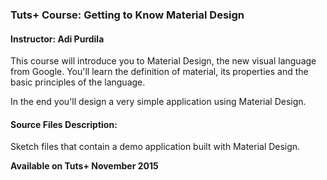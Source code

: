 ### Tuts+ Course: Getting to Know Material Design
#### Instructor: Adi Purdila

This course will introduce you to Material Design, the new visual language from Google. You'll learn the definition of material, its properties and the basic principles of the language.

In the end you'll design a very simple application using Material Design.

#### Source Files Description:

Sketch files that contain a demo application built with Material Design.

**Available on Tuts+ November 2015**
